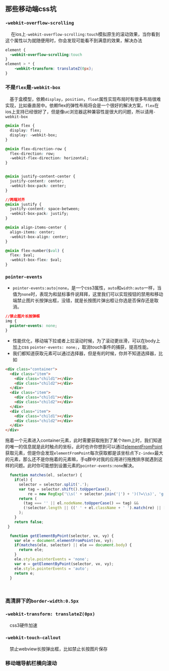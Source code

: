 ## 那些移动端css坑

### `-webkit-overflow-scrolling`  
&emsp; 在ios上`-webkit-overflow-scrolling:touch`模拟原生的滚动效果，当你看到这个属性以为就随便用时，你会发现可能看不到满意的效果，解决办法
```css
element {
  -webkit-overflow-scrolling:touch
}
element > * {
    -webkit-transform: translateZ(0px);
}
```  
### 不是`flex`是`-webkit-box` 
&emsp;基于盒模型，依赖`display`，`position`，`float`属性实现布局时有很多布局很难实现，比如垂直居中。依赖flex的弹性布局将会是一个很好的解决方案，`flex`在ios上支持已经很好了，但是像uc浏览器这种兼容性是很大的问题，所以请用`-webkit-box`
```css
@mixin flex {
  display: flex;
  display: -webkit-box;
}

@mixin flex-direction-row {
  flex-direction: row;
  -webkit-flex-direction: horizontal;
}


@mixin justify-content-center {
  justify-content: center;
  -webkit-box-pack: center;
}

//两端对齐
@mixin justify {
  justify-content: space-between;
  -webkit-box-pack: justify;
}

@mixin align-items-center {
  align-items: center;
  -webkit-box-align: center;
}

@mixin flex-number($val) {
  flex: $val;
  -webkit-box-flex: $val;
}
```

### `pointer-events` 
* `pointer-events:auto|none`，是一个css3属性，`auto`和`width:auto`一样，当值为`none`时，表现为和鼠标事件说拜拜，这里我们可以实现按钮的禁用和移动端禁止图片长按弹出框，没错，就是长按图片弹出框让你选是否保存还是取消。 

```css
//禁止图片长按弹框
img {
  pointer-events: none;
}
```
* 性能优化，移动端下拉或者上拉滚动时候，为了滚动更丝滑，可以在body上加上css `pointer-events: none;`，取消touch事件的捕获，提高性能。 
* 我们都知道获取元素可以通过选择器，但是有的时候，你并不知道选择器，比如
```html
<div class="container">
  <div class="item">
    <div class="child1"></div>
    <div class="child2"></div>
  </div>
  <div class="item">
    <div class="child1"></div>
    <div class="child2"></div>
  </div>
  <div class="item">
    <div class="child1"></div>
    <div class="child2"></div>
  </div>
</div>
```
拖着一个元素进入container元素，此时需要获取拖到了某个item上时，我们知道的唯一的信息就是此时触点的坐标，此时也许你想到可以通过[elementFromPoint](https://developer.mozilla.org/zh-CN/docs/Web/API/Document/elementFromPoint)获取元素，但是你会发现`elementFromPoint`每次获取都是该坐标点下`z-index`最大的元素，那么还不是你拖着的元素嘛，手q群中对我的应用进行拖拽排序就遇到这样的问题。此时你可能想到设置元素的`pointer-events:none`解决。 
```javascript
  function matches(el, selector) {
    if(el) {
      selector = selector.split('.');
      var tag = selector.shift().toUpperCase(),
          re = new RegExp('\\s(' + selector.join('|') + ')(?=\\s)', 'g');
      return (
        (tag === '' || el.nodeName.toUpperCase() == tag) &&
        (!selector.length || ((' ' + el.className + ' ').match(re) || []).length == selector.length)
      );
    }
    return false;
 }

  function getElementByPoint(selector, vx, vy) {
    var ele = document.elementFromPoint(vx, vy);
    if(matches(ele, selector) || ele == document.body) {
      return ele;
    }
    ele.style.pointerEvents = 'none';
    var e = getElementByPoint(selector, vx, vy);
    ele.style.pointerEvents = 'auto';
    return e;
  }

  
```

### 高清屏下的`border-width:0.5px` 

### `-webkit-transform: translateZ(0px)` 
&emsp;css3硬件加速

### `-webkit-touch-callout` 
&emsp;禁止webview长按弹出框，比如禁止长按图片保存

### 移动端导航栏横向滚动

 



   